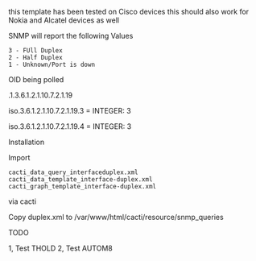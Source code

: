 this template has been tested on Cisco devices 
this should also work for Nokia and Alcatel devices as well

SNMP will report the following Values 
```
3 - FUll Duplex
2 - Half Duplex
1 - Unknown/Port is down 
```

OID being polled

.1.3.6.1.2.1.10.7.2.1.19 

iso.3.6.1.2.1.10.7.2.1.19.3 = INTEGER: 3 

iso.3.6.1.2.1.10.7.2.1.19.4 = INTEGER: 3 

Installation 

Import 
```
cacti_data_query_interfaceduplex.xml
cacti_data_template_interface-duplex.xml
cacti_graph_template_interface-duplex.xml 
```

via cacti 

Copy duplex.xml to /var/www/html/cacti/resource/snmp_queries


TODO

1, Test THOLD
2, Test AUTOM8
